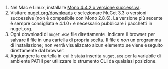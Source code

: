 1. Nel Mac e Linux, installare [Mono 4.4.2 o versione successiva](http://www.mono-project.com/docs/getting-started/install/).
2. Visitare [nuget.org/downloads](https://nuget.org/downloads) e selezionare NuGet 3.3 o versioni successive (non è compatibile con Mono 2.8.6). La versione più recente è sempre consigliata e 4.1.0+ è necessario pubblicare i pacchetti in nuget.org.
3. Ogni download di `nuget.exe` file direttamente. Indicare il browser per salvare il file in una cartella di propria scelta. Il file è *non* un programma di installazione; non verrà visualizzato alcun elemento se viene eseguito direttamente dal browser.
4. Aggiungere la cartella in cui è stata inserita `nuget.exe` per la variabile di ambiente PATH per utilizzare lo strumento CLI da qualsiasi posizione.